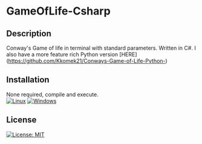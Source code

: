 # GameOfLife-Csharp
## Description
Conway's Game of life in terminal with standard parameters.
Written in C#. I also have a more feature rich Python version [HERE] (https://github.com/Kkomek21/Conways-Game-of-Life-Python-)
## Installation
None required, compile and execute.\
[![Linux](https://svgshare.com/i/Zhy.svg)](https://svgshare.com/i/Zhy.svg) [![Windows](https://svgshare.com/i/ZhY.svg)](https://svgshare.com/i/ZhY.svg)
## License
[![License: MIT](https://img.shields.io/badge/License-MIT-yellow.svg)](https://opensource.org/licenses/MIT)
